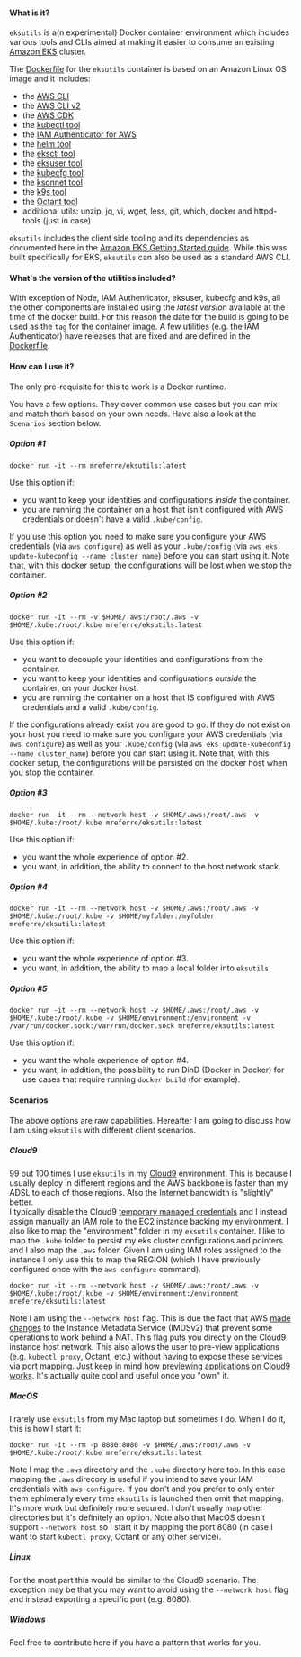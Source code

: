 #### What is it?

`eksutils` is a(n experimental) Docker container environment which includes various tools and CLIs aimed at making it easier to consume an existing [Amazon EKS](https://aws.amazon.com/eks/) cluster. 

The [Dockerfile](https://github.com/mreferre/eksutils/blob/master/Dockerfile) for the `eksutils` container is based on an Amazon Linux OS image and it includes:
- the [AWS CLI](https://aws.amazon.com/cli) 
- the [AWS CLI v2](https://docs.aws.amazon.com/cli/latest/userguide/install-cliv2.html) 
- the [AWS CDK](https://github.com/awslabs/aws-cdk)
- the [kubectl tool](https://kubernetes.io/docs/tasks/tools/install-kubectl/)
- the [IAM Authenticator for AWS](https://github.com/kubernetes-sigs/aws-iam-authenticator)
- the [helm tool](https://github.com/helm/helm)
- the [eksctl tool](https://github.com/weaveworks/eksctl)
- the [eksuser tool](https://github.com/prabhatsharma/eksuser/)
- the [kubecfg tool](https://github.com/ksonnet/kubecfg)
- the [ksonnet tool](https://github.com/ksonnet/ksonnet)
- the [k9s tool](https://k9ss.io/)
- the [Octant tool](https://github.com/vmware-tanzu/octant)
- additional utils: unzip, jq, vi, wget, less, git, which, docker and httpd-tools (just in case) 

`eksutils` includes the client side tooling and its dependencies as documented here in the [Amazon EKS Getting Started guide](https://docs.aws.amazon.com/eks/latest/userguide/getting-started.html). While this was built specifically for EKS, `eksutils` can also be used as a standard AWS CLI.

#### What's the version of the utilities included?

With exception of Node, IAM Authenticator, eksuser, kubecfg and k9s, all the other components are installed using the *latest version* available at the time of the docker build. For this reason the date for the build is going to be used as the `tag` for the container image. A few utilities (e.g. the IAM Authenticator) have releases that are fixed and are defined in the [Dockerfile](https://github.com/mreferre/eksutils/blob/master/Dockerfile).

#### How can I use it?

The only pre-requisite for this to work is a Docker runtime. 

You have a few options. They cover common use cases but you can mix and match them based on your own needs. Have also a look at the `Scenarios` section below.

##### Option #1

`docker run -it --rm mreferre/eksutils:latest`

Use this option if:

*  you want to keep your identities and configurations *inside* the container.
*  you are running the container on a host that isn't configured with AWS credentials or doesn't have a valid `.kube/config`. 

If you use this option you need to make sure you configure your AWS credentials (via `aws configure`) as well as your `.kube/config` (via `aws eks update-kubeconfig --name cluster_name`) before you can start using it. Note that, with this docker setup, the configurations will be lost when we stop the container.  

##### Option #2

`docker run -it --rm -v $HOME/.aws:/root/.aws -v $HOME/.kube:/root/.kube mreferre/eksutils:latest` 

Use this option if:

* you want to decouple your identities and configurations from the container. 
* you want to keep your identities and configurations *outside* the container, on your docker host.
* you are running the container on a host that IS configured with AWS credentials and a valid `.kube/config`. 

If the configurations already exist you are good to go. If they do not exist on your host you need to make sure you configure your AWS credentials (via `aws configure`) as well as your `.kube/config` (via `aws eks update-kubeconfig --name cluster_name`) before you can start using it. Note that, with this docker setup, the configurations will be persisted on the docker host when you stop the container. 

##### Option #3

`docker run -it --rm --network host -v $HOME/.aws:/root/.aws -v $HOME/.kube:/root/.kube mreferre/eksutils:latest`

Use this option if:

* you want the whole experience of option #2. 
* you want, in addition, the ability to connect to the host network stack.  

##### Option #4  

`docker run -it --rm --network host -v $HOME/.aws:/root/.aws -v $HOME/.kube:/root/.kube -v $HOME/myfolder:/myfolder mreferre/eksutils:latest` 

Use this option if:

* you want the whole experience of option #3. 
* you want, in addition, the ability to map a local folder into `eksutils`.

##### Option #5  

`docker run -it --rm --network host -v $HOME/.aws:/root/.aws -v $HOME/.kube:/root/.kube -v $HOME/environment:/environment -v /var/run/docker.sock:/var/run/docker.sock mreferre/eksutils:latest` 

Use this option if:

* you want the whole experience of option #4. 
* you want, in addition, the possibility to run DinD (Docker in Docker) for use cases that require running `docker build` (for example).

#### Scenarios

The above options are raw capabilities. Hereafter I am going to discuss how I am using `eksutils` with different client scenarios. 

##### Cloud9 

99 out 100 times I use `eksutils` in my [Cloud9](https://aws.amazon.com/cloud9/) environment. This is because I usually deploy in different regions and the AWS backbone is faster than my ADSL to each of those regions. Also the Internet bandwidth is "slightly" better.  
I typically disable the Cloud9 [temporary managed credentials](https://docs.aws.amazon.com/cloud9/latest/user-guide/auth-and-access-control.html#auth-and-access-control-temporary-managed-credentials) and I instead assign manually an IAM role to the EC2 instance backing my environment. I also like to map the "environment" folder in my `eksutils` container. I like to map the `.kube` folder to persist my eks cluster configurations and pointers and I also map the `.aws` folder. Given I am using IAM roles assigned to the instance I only use this to map the REGION (which I have previously configured once with the `aws configure` command).  

`docker run -it --rm --network host -v $HOME/.aws:/root/.aws -v $HOME/.kube:/root/.kube -v $HOME/environment:/environment mreferre/eksutils:latest`

Note I am using the `--network host` flag. This is due the fact that AWS [made changes](https://aws.amazon.com/blogs/security/defense-in-depth-open-firewalls-reverse-proxies-ssrf-vulnerabilities-ec2-instance-metadata-service/) to the Instance Metadata Service (IMDSv2) that prevent some operations to work behind a NAT. This flag puts you directly on the Cloud9 instance host network. This also allows the user to pre-view applications (e.g. `kubectl proxy`, Octant, etc.) without having to expose these services via port mapping. Just keep in mind how [previewing applications on Cloud9 works](https://docs.aws.amazon.com/cloud9/latest/user-guide/app-preview.html). It's actually quite cool and useful once you "own" it. 

##### MacOS 

I rarely use `eksutils` from my Mac laptop but sometimes I do. When I do it, this is how I start it:

`docker run -it --rm -p 8080:8080 -v $HOME/.aws:/root/.aws -v $HOME/.kube:/root/.kube mreferre/eksutils:latest`

Note I map the `.aws` directory and the `.kube` directory here too. In this case mapping the `.aws` direcory is useful if you intend to save your IAM credentials with `aws configure`. If you don't and you prefer to only enter them ephimerally every time `eksutils` is launched then omit that mapping. It's more work but definitely more secured. I don't usually map other directories but it's definitely an option. Note also that MacOS doesn't support `--network host` so I start it by mapping the port 8080 (in case I want to start `kubectl proxy`, Octant or any other service). 

##### Linux

For the most part this would be similar to the Cloud9 scenario. The exception may be that you may want to avoid using the `--network host` flag and instead exporting a specific port (e.g. 8080). 

##### Windows

Feel free to contribute here if you have a pattern that works for you. 